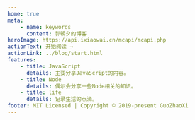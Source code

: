 ```yaml
---
home: true
meta:
    - name: keywords
      content: 郭朝夕的博客
heroImage: https://api.ixiaowai.cn/mcapi/mcapi.php
actionText: 开始阅读 →
actionLink: ../blog/start.html
features:
    - title: JavaScript
      details: 主要分享JavaScript的内容。
    - title: Node
      details: 偶尔会分享一些Node相关的知识。
    - title: life
      details: 记录生活的点滴。
footer: MIT Licensed | Copyright © 2019-present GuoZhaoXi
---
```

